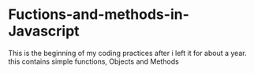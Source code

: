 # Fuctions-and-methods-in-Javascript
This is the beginning of my coding practices after i left it for about a year. this contains simple functions, Objects and Methods
